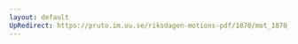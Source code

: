 ```yaml
---
layout: default
UpRedirect: https://pruto.im.uu.se/riksdagen-motions-pdf/1870/mot_1870__ak__87/mot_1870__ak__87-002.pdf
---
```

